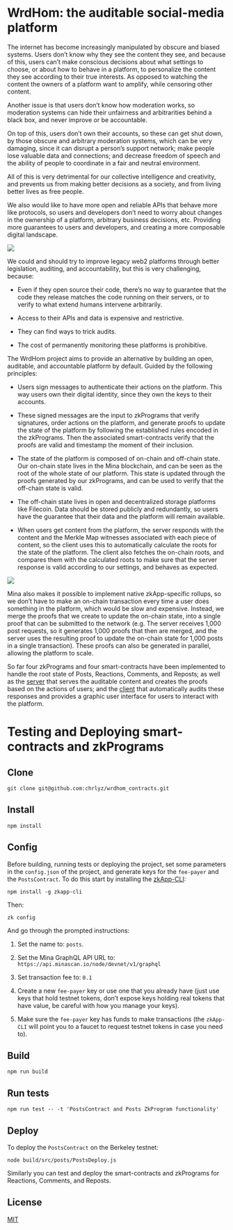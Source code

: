 # WrdHom: the auditable social-media platform

The internet has become increasingly manipulated by obscure and biased systems. Users don’t know why they see the content they see, and because of this, users can’t make conscious decisions about what settings to choose, or about how to behave in a platform, to personalize the content they see according to their true interests. As opposed to watching the content the owners of a platform want to amplify, while censoring other content.

Another issue is that users don’t know how moderation works, so moderation systems can hide their unfairness and arbitrarities behind a black box, and never improve or be accountable.

On top of this, users don’t own their accounts, so these can get shut down, by those obscure and arbitrary moderation systems, which can be very damaging, since it can disrupt a person’s support network; make people lose valuable data and connections; and decrease freedom of speech and the ability of people to coordinate in a fair and neutral environment.

All of this is very detrimental for our collective intelligence and creativity, and prevents us from making better decisions as a society, and from living better lives as free people.

We also would like to have more open and reliable APIs that behave more like protocols, so users and developers don’t need to worry about changes in the ownership of a platform, arbitrary business decisions, etc. Providing more guarantees to users and developers, and creating a more composable digital landscape.

<img src="https://github.com/chrlyz/wrdhom_contracts/blob/main/img/wrdhom_1.png?raw=true&sanitize=true">

We could and should try to improve legacy web2 platforms through better legislation, auditing, and accountability, but this is very challenging, because:

- Even if they open source their code, there’s no way to guarantee that the code they release matches the code running on their servers, or to verify to what extend humans intervene arbitrarily.

- Access to their APIs and data is expensive and restrictive.

- They can find ways to trick audits.

- The cost of permanently monitoring these platforms is prohibitive.

The WrdHom project aims to provide an alternative by building an open, auditable, and accountable platform by default. Guided by the following principles:

- Users sign messages to authenticate their actions on the platform. This way users own their digital identity, since they own the keys to their accounts.

- These signed messages are the input to zkPrograms that verify signatures, order actions on the platform, and generate proofs to update the state of the platform by following the established rules encoded in the zkPrograms. Then the associated smart-contracts verify that the proofs are valid and timestamp the moment of their inclusion.

- The state of the platform is composed of on-chain and off-chain state. Our on-chain state lives in the Mina blockchain, and can be seen as the root of the whole state of our platform. This state is updated through the proofs generated by our zkPrograms, and can be used to verify that the off-chain state is valid.

- The off-chain state lives in open and decentralized storage platforms like Filecoin. Data should be stored publicly and redundantly, so users have the guarantee that their data and the platform will remain available.

- When users get content from the platform, the server responds with the content and the Merkle Map witnesses associated with each piece of content, so the client uses this to automatically calculate the roots for the state of the platform. The client also fetches the on-chain roots, and compares them with the calculated roots to make sure that the server response is valid according to our settings, and behaves as expected.

<img src="https://github.com/chrlyz/wrdhom_contracts/blob/main/img/wrdhom_2.png?raw=true&sanitize=true">

Mina also makes it possible to implement native zkApp-specific rollups, so we don’t have to make an on-chain transaction every time a user does something in the platform, which would be slow and expensive. Instead, we merge the proofs that we create to update the on-chain state, into a single proof that can be submitted to the network (e.g. The server receives 1,000 post requests, so it generates 1,000 proofs that then are merged, and the server uses the resulting proof to update the on-chain state for 1,000 posts in a single transaction). These proofs can also be generated in parallel, allowing the platform to scale.

So far four zkPrograms and four smart-contracts have been implemented to handle the root state of Posts, Reactions, Comments, and Reposts; as well as the [server](https://github.com/chrlyz/wrdhom_server) that serves the auditable content and creates the proofs based on the actions of users; and the [client](https://github.com/chrlyz/wrdhom_client) that automatically audits these responses and provides a graphic user interface for users to interact with the platform.

# Testing and Deploying smart-contracts and zkPrograms

## Clone

```console
git clone git@github.com:chrlyz/wrdhom_contracts.git
```

## Install

```console
npm install
```

## Config

Before building, running tests or deploying the project, set some parameters in the `config.json` of the project, and generate keys for the `fee-payer` and the `PostsContract`. To do this start by installing the [zkApp-CLI](https://github.com/o1-labs/zkapp-cli):

```console
npm install -g zkapp-cli
```

Then:

```console
zk config
```

And go through the prompted instructions:

1. Set the name to: `posts`.

2. Set the Mina GraphQL API URL to: `https://api.minascan.io/node/devnet/v1/graphql`

3. Set transaction fee to: `0.1`

4. Create a new `fee-payer` key or use one that you already have (just use keys that hold testnet tokens, don’t expose keys holding real tokens that have value, be careful with how you manage your keys).

5. Make sure the `fee-payer` key has funds to make transactions (the `zkApp-CLI` will point you to a faucet to request testnet tokens in case you need to).

## Build

```console
npm run build
```

## Run tests

```console
npm run test -- -t 'PostsContract and Posts ZkProgram functionality'
```

## Deploy

To deploy the `PostsContract` on the Berkeley testnet:

```console
node build/src/posts/PostsDeploy.js
```

Similarly you can test and deploy the smart-contracts and zkPrograms for Reactions, Comments, and Reposts.

## License

[MIT](LICENSE)
